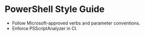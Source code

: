 # PowerShell Style Guide

- Follow Microsoft-approved verbs and parameter conventions.
- Enforce PSScriptAnalyzer in CI.
